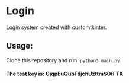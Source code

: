 # Login
Login system created with customtkinter.

## Usage:

Clone this repository and run: ```python3 main.py```

#### The test key is: OjqpEuQubFdjchUzttmSOfFTK
